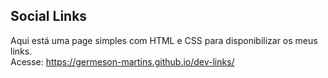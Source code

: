 ﻿## Social Links
Aqui está uma page simples com HTML e CSS para disponibilizar os meus links. <br/>
Acesse: https://germeson-martins.github.io/dev-links/
